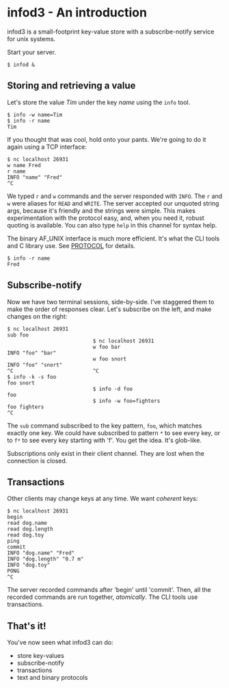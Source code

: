 
# infod3 - An introduction

infod3 is a small-footprint key-value store with a subscribe-notify service
for unix systems.

Start your server.

    $ infod &

## Storing and retrieving a value

Let's store the value *Tim* under the key *name*
using the `info` tool.

    $ info -w name=Tim
    $ info -r name
    Tim

If you thought that was cool, hold onto your pants.
We're going to do it again using a TCP interface:

    $ nc localhost 26931
    w name Fred
    r name
    INFO "name" "Fred"
    ^C

We typed `r` and `w` commands and the server responded with `INFO`.
The `r` and `w` were aliases for `READ` and `WRITE`.
The server accepted our unquoted string args, because
it's friendly and the strings were simple.
This makes experimentation with the protocol easy,
and, when you need it, robust quoting is available.
You can also type `help` in this channel for syntax help.

The binary AF\_UNIX interface is much more efficient.
It's what the CLI tools and C library use.
See [PROTOCOL](PROTOCOL) for details.

    $ info -r name
    Fred

## Subscribe-notify

Now we have two terminal sessions, side-by-side.
I've staggered them to make the order of responses clear.
Let's subscribe on the left, and make changes on the right:

    $ nc localhost 26931
    sub foo
                                $ nc localhost 26931
                                w foo bar
    INFO "foo" "bar"
                                w foo snort
    INFO "foo" "snort"
    ^C                          ^C
    $ info -k -s foo
    foo snort
                                $ info -d foo
    foo
                                $ info -w foo=fighters
    foo fighters
    ^C

The `sub` command subscribed to the key pattern, `foo`,
which matches exactly one key.
We could have subscribed to pattern `*` to see every key,
or to `f*` to see every key starting with 'f'.
You get the idea. It's glob-like.

Subscriptions only exist in their client channel.
They are lost when the connection is closed.

## Transactions

Other clients may change keys at any time.
We want *coherent* keys:

    $ nc localhost 26931
    begin
    read dog.name
    read dog.length
    read dog.toy
    ping
    commit
    INFO "dog.name" "Fred"
    INFO "dog.length" "0.7 m"
    INFO "dog.toy"
    PONG
    ^C

The server recorded commands after 'begin' until 'commit'. Then,
all the recorded commands are run together, *atomically*.
The CLI tools use transactions.

## That's it!

You've now seen what infod3 can do:

 - store key-values
 - subscribe-notify
 - transactions
 - text and binary protocols

